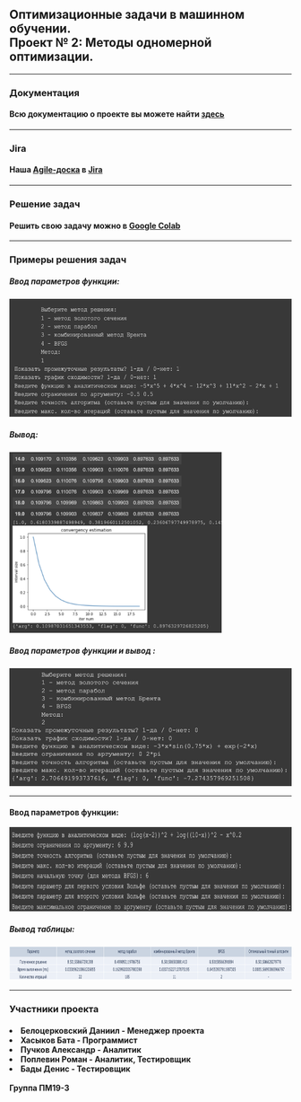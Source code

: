 <html>
	<body>
		<h2>Оптимизационные задачи в машинном обучении. <br> Проект № 2: Методы одномерной оптимизации.</h2>
		<hr>
		<h3>Документация</h3>
		<h4>Всю документацию о проекте вы можете найти <a href = "documentation2.pdf">здесь</a></h4>
		<hr>
		<h3>Jira</h3>
		<h4>Наша <a href = "https://opml.atlassian.net/jira/software/projects/P2/boards/1">Аgile-доска</a> в <a href = "https://www.atlassian.com/ru/software/jira">Jira</a></h4>
		<hr>
		<h3>Решение задач</h3>
		<h4>Решить свою задачу можно в <a href="https://colab.research.google.com/drive/1vzDzAOoFLmpyR06w5kE-kOh6CNK14Sa1?usp=sharing">Google Colab</a> </h4>
		<hr>
		<h3>Примеры решения задач</h3>
		<h5>Ввод параметров функции: </h5> 
		<img src="Images/m1.1.png"
		     height="210px">
		<h5>Вывод: </h5>                                                
		<img src="Images/m1.2.png"
		     height="322px">
		<h5>Ввод параметров функции и вывод : </h5> 
		<img src="Images/m2.1.png"
		     height="210px">
		<hr>
		<h4>Ввод параметров функции: </h4>
		<img src="Images/m3.1.png"
		     height="150px">
		<h5>Вывод таблицы: </h5> 
		<img src="Images/m3.2.png"
		     height="60px">
		<hr>
		<h3>Участники проекта</h3>
		<h4>
		<li>Белоцерковский Даниил - Менеджер проектa</li>
		<li>Хасыков Бата - Программист</li>
		<li>Пучков Александр - Аналитик</li>
		<li>Поплевин Роман - Аналитик, Тестировщик</li>
		<li>Бады Денис - Тестировщик</li>
		<br>
		Группа ПМ19-3
		</h4>
  </body>

</html>
